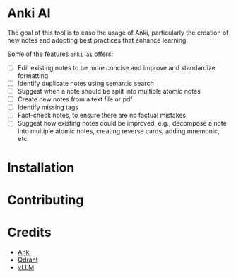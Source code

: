 # Anki AI

The goal of this tool is to ease the usage of Anki, particularly the creation of new notes and adopting best practices that enhance learning.

Some of the features `anki-ai` offers:

- [ ] Edit existing notes to be more concise and improve and standardize formatting
- [ ] Identify duplicate notes using semantic search
- [ ] Suggest when a note should be split into multiple atomic notes
- [ ] Create new notes from a text file or pdf
- [ ] Identify missing tags
- [ ] Fact-check notes, to ensure there are no factual mistakes
- [ ] Suggest how existing notes could be improved, e.g., decompose a note into multiple atomic notes, creating reverse cards, adding mnemonic, etc.

# Installation

# Contributing

# Credits

- [Anki](https://apps.ankiweb.net/)
- [Qdrant](https://github.com/qdrant/qdrant)
- [vLLM](https://github.com/vllm-project/vllm)
